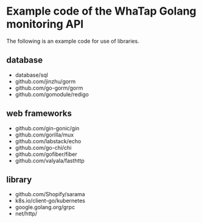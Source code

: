 # Example code of the WhaTap Golang monitoring API

The following is an example code for use of libraries.

## database

- database/sql
- github.com/jinzhu/gorm
- github.com/go-gorm/gorm
- github.com/gomodule/redigo

## web frameworks

- github.com/gin-gonic/gin
- github.com/gorilla/mux
- github.com/labstack/echo
- github.com/go-chi/chi
- github.com/gofiber/fiber
- github.com/valyala/fasthttp

## library

- github.com/Shopify/sarama
- k8s.io/client-go/kubernetes
- google.golang.org/grpc
- net/http/

